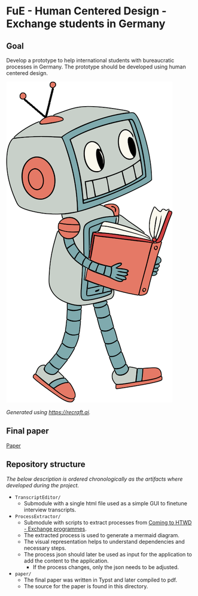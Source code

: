# FuE - Human Centered Design - Exchange students in Germany

## Goal

Develop a prototype to help international students with bureaucratic processes in Germany. The prototype should be developed using human centered design.

![study-helper.png](img/study-helper.png)

_Generated using https://recraft.ai._

## Final paper

[Paper](paper/thesis.pdf)

## Repository structure

_The below description is ordered chronologically as the artifacts where developed during the project._

- `TranscriptEditor/`
  - Submodule with a single html file used as a simple GUI to finetune interview transcripts.
- `ProcessExtractor/`
  - Submodule with scripts to extract processes from [Coming to HTWD  - Exchange programmes](https://www.htw-dresden.de/en/international/coming-to-htwd/exchange-programmes).
  - The extracted process is used to generate a mermaid diagram.
  - The visual representation helps to understand dependencies and necessary steps.
  - The process json should later be used as input for the application to add the content to the application.
    - If the process changes, only the json needs to be adjusted.
- `paper/`
  - The final paper was written in Typst and later compiled to pdf.
  - The source for the paper is found in this directory.
